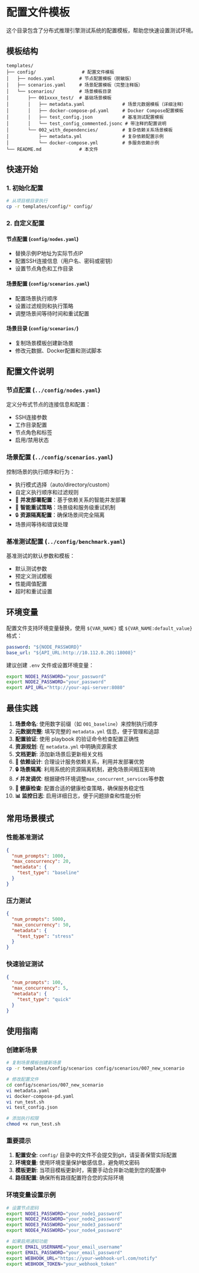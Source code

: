 # 配置文件模板

这个目录包含了分布式推理引擎测试系统的配置模板，帮助您快速设置测试环境。

## 模板结构

```
templates/
├── config/                 # 配置文件模板
│   ├── nodes.yaml         # 节点配置模板（脱敏版）
│   ├── scenarios.yaml     # 场景配置模板（完整注释版）
│   └── scenarios/         # 场景模板目录
│       ├── 001xxxx_test/  # 基础场景模板
│       │   ├── metadata.yaml              # 场景元数据模板（详细注释）
│       │   ├── docker-compose-pd.yaml     # Docker Compose配置模板
│       │   ├── test_config.json           # 基准测试配置模板
│       │   └── test_config_commented.jsonc # 带注释的配置说明
│       └── 002_with_dependencies/         # 复杂依赖关系场景模板
│           ├── metadata.yml               # 复杂依赖配置示例
│           └── docker-compose.yml         # 多服务依赖示例
└── README.md              # 本文件
```

## 快速开始

### 1. 初始化配置

```bash
# 从项目根目录执行
cp -r templates/config/* config/
```

### 2. 自定义配置

#### 节点配置 (`config/nodes.yaml`)
- 替换示例IP地址为实际节点IP
- 配置SSH连接信息（用户名、密码或密钥）
- 设置节点角色和工作目录

#### 场景配置 (`config/scenarios.yaml`)
- 配置场景执行顺序
- 设置过滤规则和执行策略
- 调整场景间等待时间和重试配置

#### 场景目录 (`config/scenarios/`)
- 复制场景模板创建新场景
- 修改元数据、Docker配置和测试脚本

## 配置文件说明

### 节点配置 (`../config/nodes.yaml`)

定义分布式节点的连接信息和配置：
- SSH连接参数
- 工作目录配置
- 节点角色和标签
- 启用/禁用状态

### 场景配置 (`../config/scenarios.yaml`)

控制场景的执行顺序和行为：
- 执行模式选择（auto/directory/custom）
- 自定义执行顺序和过滤规则
- 🚀 **并发部署配置**：基于依赖关系的智能并发部署
- 🔄 **智能重试策略**：场景级和服务级重试机制
- 🔒 **资源隔离配置**：确保场景间完全隔离
- 场景间等待和错误处理

### 基准测试配置 (`../config/benchmark.yaml`)

基准测试的默认参数和模板：
- 默认测试参数
- 预定义测试模板
- 性能阈值配置
- 超时和重试设置

## 环境变量

配置文件支持环境变量替换，使用 `${VAR_NAME}` 或 `${VAR_NAME:default_value}` 格式：

```yaml
password: "${NODE_PASSWORD}"
base_url: "${API_URL:http://10.112.0.201:18008}"
```

建议创建 `.env` 文件或设置环境变量：
```bash
export NODE1_PASSWORD="your_password"
export NODE2_PASSWORD="your_password"  
export API_URL="http://your-api-server:8080"
```

## 最佳实践

1. **场景命名**: 使用数字前缀（如 `001_baseline`）来控制执行顺序
2. **元数据完整**: 填写完整的 `metadata.yml` 信息，便于管理和追踪
3. **配置验证**: 使用 playbook 的验证命令检查配置正确性
4. **资源规划**: 在 `metadata.yml` 中明确资源需求
5. **文档更新**: 添加新场景后更新相关文档
6. **🚀 依赖设计**: 合理设计服务依赖关系，利用并发部署优势
7. **🔒 场景隔离**: 利用系统的资源隔离机制，避免场景间相互影响
8. **⚡ 并发调优**: 根据硬件环境调整`max_concurrent_services`等参数
9. **🎯 健康检查**: 配置合适的健康检查策略，确保服务稳定性
10. **📊 监控日志**: 启用详细日志，便于问题排查和性能分析

## 常用场景模式

### 性能基准测试
```json
{
  "num_prompts": 1000,
  "max_concurrency": 20,
  "metadata": {
    "test_type": "baseline"
  }
}
```

### 压力测试
```json
{
  "num_prompts": 5000,
  "max_concurrency": 50,
  "metadata": {
    "test_type": "stress"
  }
}
```

### 快速验证测试
```json
{
  "num_prompts": 100,
  "max_concurrency": 5,
  "metadata": {
    "test_type": "quick"
  }
}
```

## 使用指南

### 创建新场景

```bash
# 复制场景模板创建新场景
cp -r templates/config/scenarios config/scenarios/007_new_scenario

# 修改配置文件
cd config/scenarios/007_new_scenario
vi metadata.yaml
vi docker-compose-pd.yaml
vi run_test.sh
vi test_config.json

# 添加执行权限
chmod +x run_test.sh
```

### 重要提示

1. **配置安全**: `config/` 目录中的文件不会提交到git，请妥善保管实际配置
2. **环境变量**: 使用环境变量保护敏感信息，避免明文密码
3. **模板更新**: 当项目模板更新时，需要手动合并新功能到您的配置中
4. **路径配置**: 确保所有路径配置符合您的实际环境

### 环境变量设置示例

```bash
# 设置节点密码
export NODE1_PASSWORD="your_node1_password"
export NODE2_PASSWORD="your_node2_password"
export NODE3_PASSWORD="your_node3_password"
export NODE4_PASSWORD="your_node4_password"

# 如果启用通知功能
export EMAIL_USERNAME="your_email_username"
export EMAIL_PASSWORD="your_email_password"
export WEBHOOK_URL="https://your-webhook-url.com/notify"
export WEBHOOK_TOKEN="your_webhook_token"
```